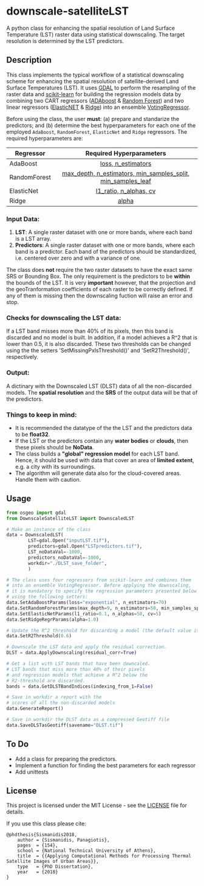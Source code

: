 # downscale-satelliteLST
A python class for enhancing the spatial resolution of Land Surface Temperature (LST) raster data using statistical downscaling. The target resolution is determined by the LST predictors.

## Description
This class implements the typical workflow of a statistical downscaling scheme for enhancing the spatial resolution of satellite-derived Land Surface Temperatures (LST). It uses [GDAL](https://gdal.org/python/) to perform the resampling of the raster data and [scikit-learn](https://scikit-learn.org/stable/) for building the regression models data by combining two CART regressors ([ADAboost][sklern-adaboostRegr] & [Random Forest][sklern-RFregr]) and two linear regressors ([ElasticNET][sklern-elastnet] & [Ridge][sklern-rifge]) into an ensemble [VotingRegressor][sklern-voting].

Before using the class, the user **must**: (a) prepare and standarize the predictors; and (b) determine the best hyperparameters for each one of the employed `AdaBoost`, `RandomForest`, `ElasticNet` and `Ridge` regressors. The required hyperparameters are:

|  Regressor   |                            Required Hyperparameters                           |
|--------------|:-----------------------------------------------------------------------------:|
| AdaBoost     | [loss, n_estimators][sklern-adaboostRegr]                                     |
| RandomForest | [max_depth, n_estimators, min_samples_split, min_samples_leaf][sklern-RFregr] | 
| ElasticNet   | [l1_ratio, n_alphas, cv][sklern-elastnet]                                     |
| Ridge        | [alpha][sklern-rifge]                                                           |
	
[sklern-adaboostRegr]: https://scikit-learn.org/stable/modules/generated/sklearn.ensemble.AdaBoostRegressor.html
[sklern-RFregr]:   https://scikit-learn.org/stable/modules/generated/sklearn.ensemble.RandomForestRegressor.html
[sklern-elastnet]: https://scikit-learn.org/stable/modules/generated/sklearn.linear_model.ElasticNetCV.html
[sklern-rifge]:  https://scikit-learn.org/stable/modules/generated/sklearn.linear_model.ridge_regression.html
[sklern-voting]: https://scikit-learn.org/stable/modules/generated/sklearn.ensemble.VotingRegressor.html

### Input Data:
1. **LST**: A single raster dataset with one or more bands, where each band is a LST array.
2. **Predictors**: A single raster dataset with one or more bands, where each band is a predictor. Each band of the predictors should be standardized, i.e. centered over zero and with a variance of one.

The class does **not** require the two raster datasets to have the exact same SRS or Bounding  Box. The only requirement is the predictors to be **within** the bounds of the LST. It is very **important** however, that the projection and the geoTranformation coefficients of each raster to be correctly defined. If any of them is missing then the downscaling fuction will raise an error and stop. 

### Checks for downscaling the LST data:
If a LST band misses more than 40% of its pixels, then this band is discarded and no model is built. In addition, if a model achieves a R^2 that is lower than 0.5, it is also discarded. These two thresholds can be changed using the the setters 'SetMissingPxlsThreshold()' and 'SetR2Threshold()', respectively.

### Output:
A dictinary with the Downscaled LST (DLST) data of all the non-discarded models. The **spatial resolution** and the **SRS** of the output data will be that of the predictors.

### Things to keep in mind:
- It is recommended the datatype of the the LST and the predictors data to be **float32**.
- If the LST or the predictors contain any **water bodies** or **clouds**, then these pixels should be **NoData**.
- The class builds a **"global" regression model** for each LST band. Hence, it should be used with data that cover an area of **limited extent**, e.g. a city with its surroundings.
- The algorithm will generate data also for the cloud-covered areas. Handle them with caution.




## Usage
```python
from osgeo import gdal
from DownscaleSatelliteLST import DownscaledLST

# Make an instance of the class
data = DownscaledLST(
        LST=gdal.Open("inputLST.tif"),				 
        predictors=gdal.Open("LSTpredictors.tif"),   
        LST_noDataVal=-1000,						
        predictors_noDataVal=-1000,		
        workdir="./DLST_save_folder",
        )

# The class uses four regressors from scikit-learn and combines them
# into an ensemble VotingRegressor. Before applying the downscaling,
# it is mandatory to specify the regression parameters presented below
# using the following setters:
data.SetAdaBoostParams(loss="exponential", n_estimators=70)
data.SetRandomForestParams(max_depth=9, n_estimators=50, min_samples_split=2, min_samples_leaf=1)
data.SetElasticNetParams(l1_ratio=0.1, n_alphas=50, cv=5)
data.SetRidgeRegrParams(alpha=1.0)

# Update the R^2 threshold for discarding a model (the default value is 0.5)
data.SetR2Threshold(0.6)

# Downscale the LST data and apply the residual correction.
DLST = data.ApplyDownscaling(residual_corr=True)

# Get a list with LST bands that have been downcaled.
# LST bands that miss more than 40% of their pixels 
# and regression models that achieve a R^2 below the
# R2-threshold are discarded.
bands = data.GetDLSTBandIndices(indexing_from_1=False)

# Save in workdir a report with the
# scores of all the non-discarded models
data.GenerateReport()

# Save in workdir the DLST data as a compressed Geotiff file
data.SaveDLSTasGeotiff(savename="DLST.tif")
```


## To Do
- Add a class for preparing the predictors.
- Implement a function for finding the best parameters for each regressor
- Add unittests

## License
This project is licensed under the MIT License - see the [LICENSE](LICENSE) file for details.

If you use this class please cite:

    @phdthesis{Sismanidis2018,
        author = {Sismanidis, Panagiotis},
        pages  = {154},
        school = {National Technical University of Athens},
        title  = {{Applying Computational Methods for Processing Thermal Satellite Images of Urban Areas}},
        type   = {PhD Dissertation},
        year   = {2018}
    }